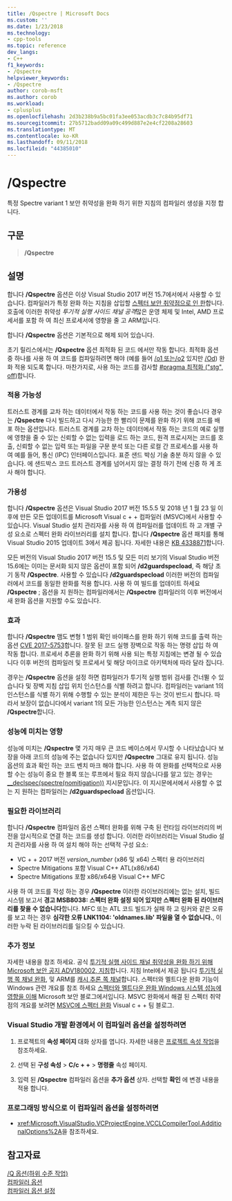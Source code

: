```yaml
---
title: /Qspectre | Microsoft Docs
ms.custom: ''
ms.date: 1/23/2018
ms.technology:
- cpp-tools
ms.topic: reference
dev_langs:
- C++
f1_keywords:
- /Qspectre
helpviewer_keywords:
- /Qspectre
author: corob-msft
ms.author: corob
ms.workload:
- cplusplus
ms.openlocfilehash: 2d3b238b9a5bc01fa3ee053acdb3c7c84b95df71
ms.sourcegitcommit: 27b5712badd09a09c499d887e2e4cf2208a28603
ms.translationtype: MT
ms.contentlocale: ko-KR
ms.lasthandoff: 09/11/2018
ms.locfileid: "44385010"
---
```

# <a name="qspectre"></a>/Qspectre

특정 Spectre variant 1 보안 취약성을 완화 하기 위한 지침의 컴파일러 생성을 지정 합니다.

## <a name="syntax"></a>구문

> **/Qspectre**

## <a name="remarks"></a>설명

합니다 **/Qspectre** 옵션은 이상 Visual Studio 2017 버전 15.7에서에서 사용할 수 있습니다. 컴파일러가 특정 완화 하는 지침을 삽입할 [스펙터 보안 취약점으로 인 한](https://spectreattack.com/spectre.pdf)합니다. 호출에 이러한 취약성 *투기적 실행 사이드 채널 공격*많은 운영 체제 및 Intel, AMD 프로세서를 포함 하 여 최신 프로세서에 영향을 줄 고 ARM입니다.

합니다 **/Qspectre** 옵션은 기본적으로 해제 되어 있습니다.

초기 릴리스에서는 **/Qspectre** 옵션 최적화 된 코드 에서만 작동 합니다. 최적화 옵션 중 하나를 사용 하 여 코드를 컴파일하려면 해야 (예를 들어 [/o1 또는/o2](o1-o2-minimize-size-maximize-speed.md) 있지만 [/Od](od-disable-debug.md)) 완화 적용 되도록 합니다. 마찬가지로, 사용 하는 코드를 검사할 [#pragma 최적화 ("stg", off)](../../preprocessor/optimize.md)합니다.

### <a name="applicability"></a>적용 가능성

트러스트 경계를 교차 하는 데이터에서 작동 하는 코드를 사용 하는 것이 좋습니다 경우는 **/Qspectre** 다시 빌드하고 다시 가능한 한 빨리이 문제를 완화 하기 위해 코드를 배포 하는 옵션입니다. 트러스트 경계를 교차 하는 데이터에서 작동 하는 코드의 예로 실행에 영향을 줄 수 있는 신뢰할 수 없는 입력을 로드 하는 코드, 원격 프로시저는 코드를 호출, 신뢰할 수 없는 입력 또는 파일을 구문 분석 또는 다른 로컬 간 프로세스를 사용 하 여 예를 들어, 통신 (IPC) 인터페이스입니다. 표준 샌드 박싱 기술 충분 하지 않을 수 있습니다. 에 샌드박스 코드 트러스트 경계를 넘어서지 않는 결정 하기 전에 신중 하 게 조사 해야 합니다.

### <a name="availability"></a>가용성

합니다 **/Qspectre** 옵션은 Visual Studio 2017 버전 15.5.5 및 2018 년 1 월 23 일 이후에 만든 모든 업데이트를 Microsoft Visual c + + 컴파일러 (MSVC)에서 사용할 수 있습니다. Visual Studio 설치 관리자를 사용 하 여 컴파일러를 업데이트 하 고 개별 구성 요소로 스펙터 완화 라이브러리를 설치 합니다. 합니다 **/Qspectre** 옵션 패치를 통해 Visual Studio 2015 업데이트 3에서 제공 됩니다. 자세한 내용은 [KB 4338871](https://support.microsoft.com/help/4338871)합니다.

모든 버전의 Visual Studio 2017 버전 15.5 및 모든 미리 보기의 Visual Studio 버전 15.6에는 이미는 문서화 되지 않은 옵션이 포함 되어 **/d2guardspecload**, 즉 해당 초기 동작 **/Qspectre**. 사용할 수 있습니다 **/d2guardspecload** 이러한 버전의 컴파일러에서 코드를 동일한 완화를 적용 합니다. 사용 하 여 빌드를 업데이트 하세요 **/Qspectre** ; 옵션을 지 원하는 컴파일러에서는 **/Qspectre** 컴파일러의 이후 버전에서 새 완화 옵션을 지원할 수도 있습니다.

### <a name="effect"></a>효과

합니다 **/Qspectre** 맴도 변형 1 범위 확인 바이패스를 완화 하기 위해 코드를 출력 하는 옵션 [CVE 2017-5753](https://nvd.nist.gov/vuln/detail/CVE-2017-5753)합니다. 잘못 된 코드 실행 장벽으로 작동 하는 명령 삽입 하 여 작동 합니다. 프로세서 추론을 완화 하기 위해 사용 되는 특정 지침에는 변경 될 수 있습니다 이후 버전의 컴파일러 및 프로세서 및 해당 마이크로 아키텍처에 따라 달라 집니다.

경우는 **/Qspectre** 옵션을 설정 하면 컴파일러가 투기적 실행 범위 검사를 건너뛸 수 있습니다 및 장벽 지침 삽입 위치 인스턴스를 식별 하려고 합니다. 컴파일러는 variant 1의 인스턴스를 식별 하기 위해 수행할 수 있는 분석이 제한은 두는 것이 반드시 합니다. 따라서 보장이 없습니다에서 variant 1의 모든 가능한 인스턴스는 계측 되지 않은 **/Qspectre**합니다.

### <a name="performance-impact"></a>성능에 미치는 영향

성능에 미치는 **/Qspectre** 몇 가지 매우 큰 코드 베이스에서 무시할 수 나타났습니다 보장을 아래 코드의 성능에 주는 없습니다 있지만 **/Qspectre** 그대로 유지 됩니다. 성능 옵션의 효과 확인 하는 코드 벤치 마크 해야 합니다. 사용 하 여 완화를 선택적으로 사용할 수는 성능이 중요 한 블록 또는 루프에서 필요 하지 않습니다를 알고 있는 경우는 [__declspec(spectre(nomitigation))](../../cpp/spectre.md) 지시문입니다. 이 지시문에서에서 사용할 수 없는 지 원하는 컴파일러는 **/d2guardspecload** 옵션입니다.

### <a name="required-libraries"></a>필요한 라이브러리

합니다 **/Qspectre** 컴파일러 옵션 스펙터 완화를 위해 구축 된 런타임 라이브러리의 버전을 암시적으로 연결 하는 코드를 생성 합니다. 이러한 라이브러리는 Visual Studio 설치 관리자를 사용 하 여 설치 해야 하는 선택적 구성 요소:

- VC + + 2017 버전 *version_number* (x86 및 x64) 스펙터 용 라이브러리
- Spectre Mitigations 포함 Visual C++ ATL(x86/x64)
- Spectre Mitigations 포함 x86/x64용 Visual C++ MFC

사용 하 여 코드를 작성 하는 경우 **/Qspectre** 이러한 라이브러리에는 없는 설치, 빌드 시스템 보고서 **경고 MSB8038: 스펙터 완화 설정 되어 있지만 스펙터 완화 된 라이브러리를 찾을 수 없습니다**합니다. MFC 또는 ATL 코드 빌드가 실패 하 고 링커와 같은 오류를 보고 하는 경우 **심각한 오류 LNK1104: 'oldnames.lib' 파일을 열 수 없습니다.**, 이러한 누락 된 라이브러리를 일으킬 수 있습니다.

### <a name="additional-information"></a>추가 정보

자세한 내용을 참조 하세요. 공식 [투기적 실행 사이드 채널 취약성을 완화 하기 위해 Microsoft 보안 공지 ADV180002, 지침](https://portal.msrc.microsoft.com/en-US/security-guidance/advisory/ADV180002)합니다. 지침 Intel에서 제공 됩니다 [투기적 실행 쪽 채널 완화](https://software.intel.com/sites/default/files/managed/c5/63/336996-Speculative-Execution-Side-Channel-Mitigations.pdf), 및 ARM를 [캐시 추론 쪽 채널](https://developer.arm.com/-/media/Files/pdf/Cache_Speculation_Side-channels.pdf)합니다. 스펙터와 멜트다운 완화 기능이 Windows 관련 개요를 참조 하세요 [스펙터와 멜트다운 완화 Windows 시스템 성능에 영향을 이해](https://cloudblogs.microsoft.com/microsoftsecure/2018/01/09/understanding-the-performance-impact-of-spectre-and-meltdown-mitigations-on-windows-systems/) Microsoft 보안 블로그에서입니다. MSVC 완화에서 해결 된 스펙터 취약점의 개요를 보려면 [MSVC에 스펙터 완화](https://blogs.msdn.microsoft.com/vcblog/2018/01/15/spectre-mitigations-in-msvc./) Visual c + + 팀 블로그.

### <a name="to-set-this-compiler-option-in-the-visual-studio-development-environment"></a>Visual Studio 개발 환경에서 이 컴파일러 옵션을 설정하려면

1. 프로젝트의 **속성 페이지** 대화 상자를 엽니다. 자세한 내용은 [프로젝트 속성 작업](../../ide/working-with-project-properties.md)을 참조하세요.

1. 선택 된 **구성 속성** > **C/c + +** > **명령줄** 속성 페이지.

1. 입력 된 **/Qspectre** 컴파일러 옵션을 **추가 옵션** 상자. 선택할 **확인** 에 변경 내용을 적용 합니다.

### <a name="to-set-this-compiler-option-programmatically"></a>프로그래밍 방식으로 이 컴파일러 옵션을 설정하려면

- <xref:Microsoft.VisualStudio.VCProjectEngine.VCCLCompilerTool.AdditionalOptions%2A>을 참조하세요.

## <a name="see-also"></a>참고자료

[/Q 옵션(하위 수준 작업)](../../build/reference/q-options-low-level-operations.md)  
[컴파일러 옵션](../../build/reference/compiler-options.md)  
[컴파일러 옵션 설정](../../build/reference/setting-compiler-options.md)  
